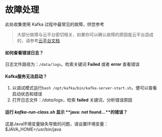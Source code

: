 # 故障处理

此处收集使用 Kafka 过程中最常见的故障，供您参考

> 大部分故障与云平台密切相关，如果你可以确认故障的原因是云平台造成的，请参考[云平台文档](https://support.websoft9.com/docs/faq/zh/tech-instance.html)

#### 如何查看错误日志？

日志文件路径为：`/data/logs`。检索关键词 **Failed** 或者 **error** 查看错误

#### Kafka服务无法启动？

1. 以调试模式运行`bash /opt/kafka/bin/kafka-server-start.sh`，便可以查看启动状态和错误
2. 打开日志文件：*/data/logs*，检索 **failed** 关键词，分析错误原因

#### 运行 *kafka-run-class.sh* 显示 **java: not found...**的错误？

这是Java环境变量缺失导致的问题，请设置环境变量：$JAVA_HOME=/usr/bin/java
